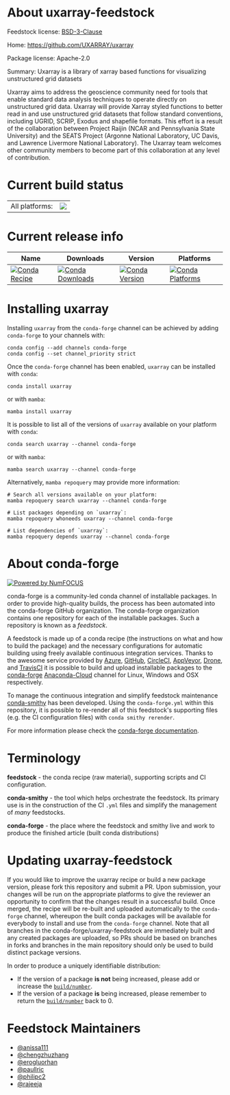 About uxarray-feedstock
=======================

Feedstock license: [BSD-3-Clause](https://github.com/conda-forge/uxarray-feedstock/blob/main/LICENSE.txt)

Home: https://github.com/UXARRAY/uxarray

Package license: Apache-2.0

Summary: Uxarray is a library of xarray based functions for visualizing unstructured grid datasets

Uxarray aims to address the geoscience community need for tools that enable standard data analysis techniques to operate directly on unstructured grid data.
Uxarray will provide Xarray styled functions to better read in and use unstructured grid datasets that follow standard conventions, including UGRID, SCRIP,
Exodus and shapefile formats. This effort is a result of the collaboration between Project Raijin
(NCAR and Pennsylvania State University) and the SEATS Project (Argonne National Laboratory, UC Davis, and Lawrence Livermore National Laboratory).
The Uxarray team welcomes other community members to become part of this collaboration at any level of contribution.


Current build status
====================


<table><tr><td>All platforms:</td>
    <td>
      <a href="https://dev.azure.com/conda-forge/feedstock-builds/_build/latest?definitionId=14528&branchName=main">
        <img src="https://dev.azure.com/conda-forge/feedstock-builds/_apis/build/status/uxarray-feedstock?branchName=main">
      </a>
    </td>
  </tr>
</table>

Current release info
====================

| Name | Downloads | Version | Platforms |
| --- | --- | --- | --- |
| [![Conda Recipe](https://img.shields.io/badge/recipe-uxarray-green.svg)](https://anaconda.org/conda-forge/uxarray) | [![Conda Downloads](https://img.shields.io/conda/dn/conda-forge/uxarray.svg)](https://anaconda.org/conda-forge/uxarray) | [![Conda Version](https://img.shields.io/conda/vn/conda-forge/uxarray.svg)](https://anaconda.org/conda-forge/uxarray) | [![Conda Platforms](https://img.shields.io/conda/pn/conda-forge/uxarray.svg)](https://anaconda.org/conda-forge/uxarray) |

Installing uxarray
==================

Installing `uxarray` from the `conda-forge` channel can be achieved by adding `conda-forge` to your channels with:

```
conda config --add channels conda-forge
conda config --set channel_priority strict
```

Once the `conda-forge` channel has been enabled, `uxarray` can be installed with `conda`:

```
conda install uxarray
```

or with `mamba`:

```
mamba install uxarray
```

It is possible to list all of the versions of `uxarray` available on your platform with `conda`:

```
conda search uxarray --channel conda-forge
```

or with `mamba`:

```
mamba search uxarray --channel conda-forge
```

Alternatively, `mamba repoquery` may provide more information:

```
# Search all versions available on your platform:
mamba repoquery search uxarray --channel conda-forge

# List packages depending on `uxarray`:
mamba repoquery whoneeds uxarray --channel conda-forge

# List dependencies of `uxarray`:
mamba repoquery depends uxarray --channel conda-forge
```


About conda-forge
=================

[![Powered by
NumFOCUS](https://img.shields.io/badge/powered%20by-NumFOCUS-orange.svg?style=flat&colorA=E1523D&colorB=007D8A)](https://numfocus.org)

conda-forge is a community-led conda channel of installable packages.
In order to provide high-quality builds, the process has been automated into the
conda-forge GitHub organization. The conda-forge organization contains one repository
for each of the installable packages. Such a repository is known as a *feedstock*.

A feedstock is made up of a conda recipe (the instructions on what and how to build
the package) and the necessary configurations for automatic building using freely
available continuous integration services. Thanks to the awesome service provided by
[Azure](https://azure.microsoft.com/en-us/services/devops/), [GitHub](https://github.com/),
[CircleCI](https://circleci.com/), [AppVeyor](https://www.appveyor.com/),
[Drone](https://cloud.drone.io/welcome), and [TravisCI](https://travis-ci.com/)
it is possible to build and upload installable packages to the
[conda-forge](https://anaconda.org/conda-forge) [Anaconda-Cloud](https://anaconda.org/)
channel for Linux, Windows and OSX respectively.

To manage the continuous integration and simplify feedstock maintenance
[conda-smithy](https://github.com/conda-forge/conda-smithy) has been developed.
Using the ``conda-forge.yml`` within this repository, it is possible to re-render all of
this feedstock's supporting files (e.g. the CI configuration files) with ``conda smithy rerender``.

For more information please check the [conda-forge documentation](https://conda-forge.org/docs/).

Terminology
===========

**feedstock** - the conda recipe (raw material), supporting scripts and CI configuration.

**conda-smithy** - the tool which helps orchestrate the feedstock.
                   Its primary use is in the construction of the CI ``.yml`` files
                   and simplify the management of *many* feedstocks.

**conda-forge** - the place where the feedstock and smithy live and work to
                  produce the finished article (built conda distributions)


Updating uxarray-feedstock
==========================

If you would like to improve the uxarray recipe or build a new
package version, please fork this repository and submit a PR. Upon submission,
your changes will be run on the appropriate platforms to give the reviewer an
opportunity to confirm that the changes result in a successful build. Once
merged, the recipe will be re-built and uploaded automatically to the
`conda-forge` channel, whereupon the built conda packages will be available for
everybody to install and use from the `conda-forge` channel.
Note that all branches in the conda-forge/uxarray-feedstock are
immediately built and any created packages are uploaded, so PRs should be based
on branches in forks and branches in the main repository should only be used to
build distinct package versions.

In order to produce a uniquely identifiable distribution:
 * If the version of a package **is not** being increased, please add or increase
   the [``build/number``](https://docs.conda.io/projects/conda-build/en/latest/resources/define-metadata.html#build-number-and-string).
 * If the version of a package **is** being increased, please remember to return
   the [``build/number``](https://docs.conda.io/projects/conda-build/en/latest/resources/define-metadata.html#build-number-and-string)
   back to 0.

Feedstock Maintainers
=====================

* [@anissa111](https://github.com/anissa111/)
* [@chengzhuzhang](https://github.com/chengzhuzhang/)
* [@erogluorhan](https://github.com/erogluorhan/)
* [@paullric](https://github.com/paullric/)
* [@philipc2](https://github.com/philipc2/)
* [@rajeeja](https://github.com/rajeeja/)


<!-- dummy commit to enable rerendering -->

